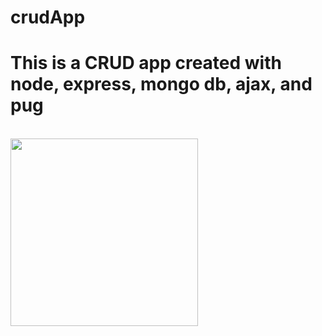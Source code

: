 # crudApp
<h1>This is a CRUD app created with node, express, mongo db, ajax, and pug</h1>
<br>
<img src="https://static1.squarespace.com/static/555dc243e4b0fa866e3e41a9/t/5926bcdf9de4bbba0f69cd10/1495710948784/" width="300">
